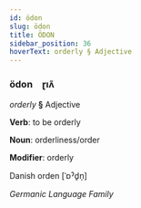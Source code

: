 ```yaml
---
id: ödon
slug: ödon
title: ÖDON
sidebar_position: 36
hoverText: orderly § Adjective
---
```


### ödon&emsp;<span kind="abugida">ɽıʌ̃</span>

*orderly* **§** Adjective

**Verb**: to be orderly

**Noun**: orderliness/order

**Modifier**: orderly

Danish orden [ˈɒˀd̥n̩]

*Germanic Language Family*